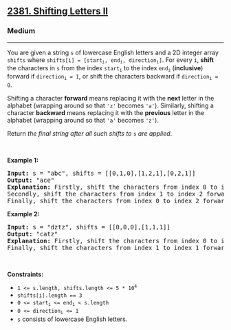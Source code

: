<h2><a href="https://leetcode.com/problems/shifting-letters-ii/">2381. Shifting Letters II</a></h2><h3>Medium</h3><hr><div><p>You are given a string <code data-copier-init="true">s</code> of lowercase English letters and a 2D integer array <code data-copier-init="true">shifts</code> where <code data-copier-init="true">shifts[i] = [start<sub>i</sub>, end<sub>i</sub>, direction<sub>i</sub>]</code>. For every <code data-copier-init="true">i</code>, <strong>shift</strong> the characters in <code data-copier-init="true">s</code> from the index <code data-copier-init="true">start<sub>i</sub></code> to the index <code data-copier-init="true">end<sub>i</sub></code> (<strong>inclusive</strong>) forward if <code data-copier-init="true">direction<sub>i</sub> = 1</code>, or shift the characters backward if <code data-copier-init="true">direction<sub>i</sub> = 0</code>.</p>

<p>Shifting a character <strong>forward</strong> means replacing it with the <strong>next</strong> letter in the alphabet (wrapping around so that <code data-copier-init="true">'z'</code> becomes <code data-copier-init="true">'a'</code>). Similarly, shifting a character <strong>backward</strong> means replacing it with the <strong>previous</strong> letter in the alphabet (wrapping around so that <code data-copier-init="true">'a'</code> becomes <code data-copier-init="true">'z'</code>).</p>

<p>Return <em>the final string after all such shifts to </em><code data-copier-init="true">s</code><em> are applied</em>.</p>

<p>&nbsp;</p>
<p><strong class="example">Example 1:</strong></p>

<pre data-copier-init="true"><strong>Input:</strong> s = "abc", shifts = [[0,1,0],[1,2,1],[0,2,1]]
<strong>Output:</strong> "ace"
<strong>Explanation:</strong> Firstly, shift the characters from index 0 to index 1 backward. Now s = "zac".
Secondly, shift the characters from index 1 to index 2 forward. Now s = "zbd".
Finally, shift the characters from index 0 to index 2 forward. Now s = "ace".</pre>

<p><strong class="example">Example 2:</strong></p>

<pre data-copier-init="true"><strong>Input:</strong> s = "dztz", shifts = [[0,0,0],[1,1,1]]
<strong>Output:</strong> "catz"
<strong>Explanation:</strong> Firstly, shift the characters from index 0 to index 0 backward. Now s = "cztz".
Finally, shift the characters from index 1 to index 1 forward. Now s = "catz".
</pre>

<p>&nbsp;</p>
<p><strong>Constraints:</strong></p>

<ul>
	<li><code data-copier-init="true">1 &lt;= s.length, shifts.length &lt;= 5 * 10<sup>4</sup></code></li>
	<li><code data-copier-init="true">shifts[i].length == 3</code></li>
	<li><code data-copier-init="true">0 &lt;= start<sub>i</sub> &lt;= end<sub>i</sub> &lt; s.length</code></li>
	<li><code data-copier-init="true">0 &lt;= direction<sub>i</sub> &lt;= 1</code></li>
	<li><code data-copier-init="true">s</code> consists of lowercase English letters.</li>
</ul>
</div>